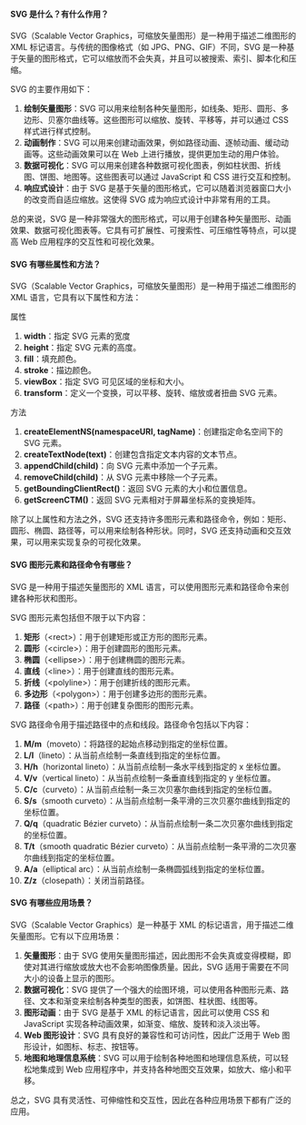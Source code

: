 <!--
 * @Author: Shu Binqi
 * @Date: 2023-03-06 22:05:27
 * @LastEditors: Shu Binqi
 * @LastEditTime: 2023-03-10 00:22:56
 * @Description: SVG（5题）
 * @Version: 1.0.0
 * @FilePath: \interviewQuestions\Tool\Others\SVG.md
-->

#### SVG 是什么？有什么作用？

SVG（Scalable Vector Graphics，可缩放矢量图形）是一种用于描述二维图形的 XML 标记语言。与传统的图像格式（如 JPG、PNG、GIF）不同，SVG 是一种基于矢量的图形格式，它可以缩放而不会失真，并且可以被搜索、索引、脚本化和压缩。

SVG 的主要作用如下：

1. **绘制矢量图形**：SVG 可以用来绘制各种矢量图形，如线条、矩形、圆形、多边形、贝塞尔曲线等。这些图形可以缩放、旋转、平移等，并可以通过 CSS 样式进行样式控制。
1. **动画制作**：SVG 可以用来创建动画效果，例如路径动画、逐帧动画、缓动动画等。这些动画效果可以在 Web 上进行播放，提供更加生动的用户体验。
1. **数据可视化**：SVG 可以用来创建各种数据可视化图表，例如柱状图、折线图、饼图、地图等。这些图表可以通过 JavaScript 和 CSS 进行交互和控制。
1. **响应式设计**：由于 SVG 是基于矢量的图形格式，它可以随着浏览器窗口大小的改变而自适应缩放。这使得 SVG 成为响应式设计中非常有用的工具。

总的来说，SVG 是一种非常强大的图形格式，可以用于创建各种矢量图形、动画效果、数据可视化图表等。它具有可扩展性、可搜索性、可压缩性等特点，可以提高 Web 应用程序的交互性和可视化效果。

#### SVG 有哪些属性和方法？

SVG（Scalable Vector Graphics，可缩放矢量图形）是一种用于描述二维图形的 XML 语言，它具有以下属性和方法：

属性

1. **width**：指定 SVG 元素的宽度
1. **height**：指定 SVG 元素的高度。
1. **fill**：填充颜色。
1. **stroke**：描边颜色。
1. **viewBox**：指定 SVG 可见区域的坐标和大小。
1. **transform**：定义一个变换，可以平移、旋转、缩放或者扭曲 SVG 元素。

方法

1. **createElementNS(namespaceURI, tagName)**：创建指定命名空间下的 SVG 元素。
1. **createTextNode(text)**：创建包含指定文本内容的文本节点。
1. **appendChild(child)**：向 SVG 元素中添加一个子元素。
1. **removeChild(child)**：从 SVG 元素中移除一个子元素。
1. **getBoundingClientRect()**：返回 SVG 元素的大小和位置信息。
1. **getScreenCTM()**：返回 SVG 元素相对于屏幕坐标系的变换矩阵。

除了以上属性和方法之外，SVG 还支持许多图形元素和路径命令，例如：矩形、圆形、椭圆、路径等，可以用来绘制各种形状。同时，SVG 还支持动画和交互效果，可以用来实现复杂的可视化效果。

#### SVG 图形元素和路径命令有哪些？

SVG 是一种用于描述矢量图形的 XML 语言，可以使用图形元素和路径命令来创建各种形状和图形。

SVG 图形元素包括但不限于以下内容：

1. **矩形**（&lt;rect&gt;）：用于创建矩形或正方形的图形元素。
1. **圆形**（&lt;circle&gt;）：用于创建圆形的图形元素。
1. **椭圆**（&lt;ellipse&gt;）：用于创建椭圆的图形元素。
1. **直线**（&lt;line&gt;）：用于创建直线的图形元素。
1. **折线**（&lt;polyline&gt;）：用于创建折线的图形元素。
1. **多边形**（&lt;polygon&gt;）：用于创建多边形的图形元素。
1. **路径**（&lt;path&gt;）：用于创建复杂图形的图形元素。

SVG 路径命令用于描述路径中的点和线段。路径命令包括以下内容：

1. **M/m**（moveto）：将路径的起始点移动到指定的坐标位置。
1. **L/l**（lineto）：从当前点绘制一条直线到指定的坐标位置。
1. **H/h**（horizontal lineto）：从当前点绘制一条水平线到指定的 x 坐标位置。
1. **V/v**（vertical lineto）：从当前点绘制一条垂直线到指定的 y 坐标位置。
1. **C/c**（curveto）：从当前点绘制一条三次贝塞尔曲线到指定的坐标位置。
1. **S/s**（smooth curveto）：从当前点绘制一条平滑的三次贝塞尔曲线到指定的坐标位置。
1. **Q/q**（quadratic Bézier curveto）：从当前点绘制一条二次贝塞尔曲线到指定的坐标位置。
1. **T/t**（smooth quadratic Bézier curveto）：从当前点绘制一条平滑的二次贝塞尔曲线到指定的坐标位置。
1. **A/a**（elliptical arc）：从当前点绘制一条椭圆弧线到指定的坐标位置。
1. **Z/z**（closepath）：关闭当前路径。

#### SVG 有哪些应用场景？

SVG（Scalable Vector Graphics）是一种基于 XML 的标记语言，用于描述二维矢量图形。它有以下应用场景：

1. **矢量图形**：由于 SVG 使用矢量图形描述，因此图形不会失真或变得模糊，即使对其进行缩放或放大也不会影响图像质量。因此，SVG 适用于需要在不同大小的设备上显示的图形。
1. **数据可视化**：SVG 提供了一个强大的绘图环境，可以使用各种图形元素、路径、文本和渐变来绘制各种类型的图表，如饼图、柱状图、线图等。
1. **图形动画**：由于 SVG 是基于 XML 的标记语言，因此可以使用 CSS 和 JavaScript 实现各种动画效果，如渐变、缩放、旋转和淡入淡出等。
1. **Web 图形设计**：SVG 具有良好的兼容性和可访问性，因此广泛用于 Web 图形设计，如图标、标志、按钮等。
1. **地图和地理信息系统**：SVG 可以用于绘制各种地图和地理信息系统，可以轻松地集成到 Web 应用程序中，并支持各种地图交互效果，如放大、缩小和平移。

总之，SVG 具有灵活性、可伸缩性和交互性，因此在各种应用场景下都有广泛的应用。
